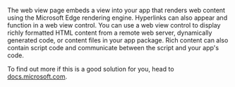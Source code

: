 ﻿The web view page embeds a view into your app that renders web content using the Microsoft Edge rendering engine. Hyperlinks can also appear and function in a web view control.  You can use a web view control to display richly formatted HTML content from a remote web server, dynamically generated code, or content files in your app package. Rich content can also contain script code and communicate between the script and your app's code.

To find out more if this is a good solution for you, head to [docs.microsoft.com](https://docs.microsoft.com/en-us/windows/uwp/controls-and-patterns/web-view).

